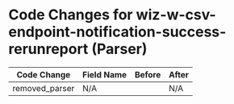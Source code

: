 # Code Changes for wiz-w-csv-endpoint-notification-success-rerunreport (Parser)

| Code Change | Field Name | Before | After |
|-------------|------------|--------|-------|
| removed_parser | N/A |  | N/A |